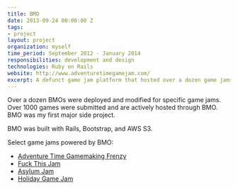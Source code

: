```yaml
---
title: BMO
date: 2013-09-24 00:00:00 Z
tags:
- project
layout: project
organization: myself
time_period: September 2012 - January 2014
responsibilities: development and design
technologies: Ruby on Rails
website: http://www.adventuretimegamejam.com/
excerpt: A defunct game jam platform that hosted over a dozen game jams.
---
```


Over a dozen BMOs were deployed and modified for specific game
jams. Over 1000 games were submitted and are actively hosted through
BMO. BMO was my first major side project.

BMO was built with Rails, Bootstrap, and AWS S3.

Select game jams powered by BMO:

- [Adventure Time Gamemaking Frenzy](http://www.adventuretimegamejam.com/)
- [Fuck This Jam](http://bmo.fuckthisjam.com/)
- [Asylum Jam](http://www.asylumjam.com/)
- [Holiday Game Jam](http://holidaygamejam.com/)
